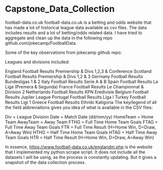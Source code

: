 # Capstone_Data_Collection

football-data.co.uk
football-data.co.uk is a betting and odds website that has made a lot of historical league data available as csv files. The data includes results and a lot of betting/odds related data. I have tried to aggregate and clean up the data in the following repo github.com/jokecamp/FootballData.

Some of the key observations from jokecamp github repo:

Leagues and divisions included:

England Football Results    Premiership & Divs 1,2,3 & Conference
Scotland Football Results   Premiership & Divs 1,2 & 3
Germany Football Results    Bundesligas 1 & 2
Italy Football Results      Serie A & B
Spain Football Results      La Liga (Premera & Segunda)
France Football Results     Le Championnat & Division 2
Netherlands Football Results    KPN Eredivisie
Belgium Football Results    Jupiler League
Portugal Football Results   Liga I
Turkey Football Results     Ligi 1
Greece Football Results     Ethniki Katigoria
The key/legend of all the field abbreviations gives you idea of what is available in the CSV files:

Div = League Division
Date = Match Date (dd/mm/yy)
HomeTeam = Home Team
AwayTeam = Away Team
FTHG = Full Time Home Team Goals
FTAG = Full Time Away Team Goals
FTR = Full Time Result (H=Home Win, D=Draw, A=Away Win)
HTHG = Half Time Home Team Goals
HTAG = Half Time Away Team Goals
HTR = Half Time Result (H=Home Win, D=Draw, A=Away Win)

In essence, https://www.football-data.co.uk/englandm.php is the website that I implemented my python scrape script. 
It does not include all the datasets I will be using, as the process is constantly updating. But it gives a snapshot of 
the data collection process.
